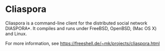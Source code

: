 # Cliaspora

Cliaspora is a command-line client for the distributed social network DIASPORA\*.
It compiles and runs under FreeBSD, OpenBSD, (Mac OS X) and Linux.

For more information, see https://freeshell.de/~mk/projects/cliaspora.html
